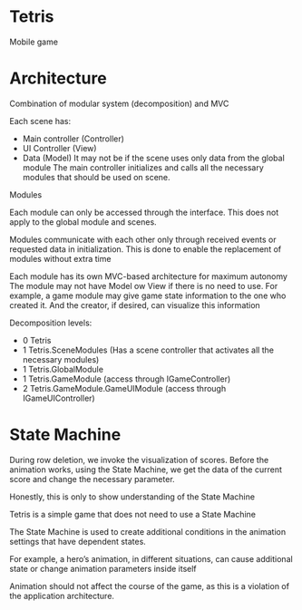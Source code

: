 # Tetris
Mobile game
# Architecture
Combination of modular system (decomposition) and MVC

Each scene has:
* Main controller (Controller) 
* UI Controller (View)
* Data (Model) It may not be if the scene uses only data from the global module
The main controller initializes and calls all the necessary modules that should be used on scene.

Modules

Each module can only be accessed through the interface. This does not apply to the global module and scenes.

Modules communicate with each other only through received events or requested data in initialization.
This is done to enable the replacement of modules without extra time

Each module has its own MVC-based architecture for maximum autonomy
The module may not have Model ow View if there is no need to use. For example, a game module may give game state information to the one who created it. And the creator, if desired, can visualize this information

Decomposition levels:
* 0 Tetris
* 1 Tetris.SceneModules (Has a scene controller that activates all the necessary modules)
* 1 Tetris.GlobalModule 
* 1 Tetris.GameModule (access through IGameController)
* 2 Tetris.GameModule.GameUIModule (access through IGameUIController)

# State Machine
During row deletion, we invoke the visualization of scores. Before the animation works, using the State Machine, we get the data of the current score and change the necessary parameter.

Honestly, this is only to show understanding of the State Machine

Tetris is a simple game that does not need to use a State Machine

The State Machine is used to create additional conditions in the animation settings that have dependent states.

For example, a hero’s animation, in different situations, can cause additional state or change animation parameters inside itself

Animation should not affect the course of the game, as this is a violation of the application architecture.

